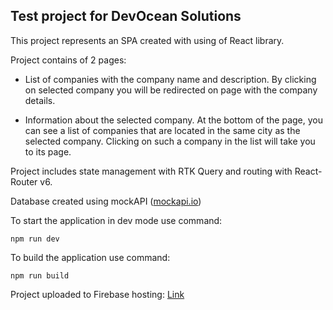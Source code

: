 ## Test project for DevOcean Solutions

This project represents an SPA created with using of React library.

Project contains of 2 pages:

- List of companies with the company name and description. By clicking on selected company you will be redirected on page with the company details.

- Information about the selected company. At the bottom of the page, you can see a list of companies that are located in the same city as the selected company. Clicking on such a company in the list will take you to its page.

Project includes state management with RTK Query and routing with React-Router v6.

Database created using mockAPI ([mockapi.io](https://mockapi.io))

To start the application in dev mode use command:

```
npm run dev
```

To build the application use command:

```
npm run build
```

Project uploaded to Firebase hosting: [Link](https://dev-ocean-test.web.app)
